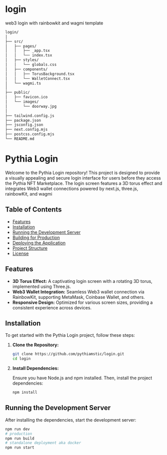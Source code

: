 # login
web3 login with rainbowkit and wagmi template

```bash
login/
│
├── src/
│   ├── pages/
│   │   ├── _app.tsx
│   │   └── index.tsx
│   ├── styles/
│   │   └── globals.css
│   ├── components/
│   │   ├── TorusBackground.tsx
│   │   └── WalletConnect.tsx
│   └── wagmi.ts
│
├── public/
│   ├── favicon.ico
│   └── images/
│       └── doorway.jpg
│
├── tailwind.config.js
├── package.json
├── jsconfig.json
├── next.config.mjs
├── postcss.config.mjs
└── README.md

```


# Pythia Login

Welcome to the Pythia Login repository! This project is designed to provide a visually appealing and secure login interface for users before they access the Pythia NFT Marketplace. The login screen features a 3D torus effect and integrates Web3 wallet connections powered by next.js, three.js, rainbowKit, and wagmi

## Table of Contents

- [Features](#features)
- [Installation](#installation)
- [Running the Development Server](#running-the-development-server)
- [Building for Production](#building-for-production)
- [Deploying the Application](#deploying-the-application)
- [Project Structure](#project-structure)
- [License](#license)

## Features

- **3D Torus Effect:** A captivating login screen with a rotating 3D torus, implemented using Three.js.
- **Web3 Wallet Integration:** Seamless Web3 wallet connection via RainbowKit, supporting MetaMask, Coinbase Wallet, and others.
- **Responsive Design:** Optimized for various screen sizes, providing a consistent experience across devices.

## Installation

To get started with the Pythia Login project, follow these steps:

1. **Clone the Repository:**

    ```bash
    git clone https://github.com/pythiamstic/login.git
    cd login
    ```

2. **Install Dependencies:**

    Ensure you have Node.js and npm installed. Then, install the project dependencies:

    ```bash
    npm install
    ```

## Running the Development Server

After installing the dependencies, start the development server:

```bash
npm run dev
# production
npm run build
# standalone deployment aka docker
npm run start


